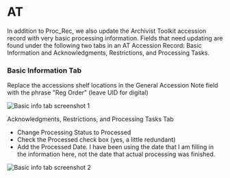 # AT

In addition to Proc_Rec, we also update the Archivist Toolkit accession record with very basic processing information. Fields that need updating are found under the following two tabs in an AT Accession Record: Basic Information and Acknowledgments, Restrictions, and Processing Tasks. 

### Basic Information Tab

Replace the accessions shelf locations in the General Accession Note field with the phrase "Reg Order" (leave UID for digital) 

![Basic info tab screenshot 1](https://user-images.githubusercontent.com/58087302/80260981-2b013e80-8657-11ea-9e9e-bdfcf5871bda.png)

Acknowledgments, Restrictions, and Processing Tasks Tab 

- Change Processing Status to Processed  
- Check the Processed check box (yes, a little redundant)  
- Add the Processed Date. I have been using the date that I am filling in the information here, not the date that actual processing was finished. 

![Basic info tab screenshot 2](https://user-images.githubusercontent.com/58087302/80261063-6a2f8f80-8657-11ea-8706-b0d7edf54e70.png)

